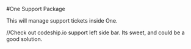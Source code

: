 #One Support Package

This will manage support tickets inside One.

//Check out codeship.io support left side bar. Its sweet, and could be a good solution.
